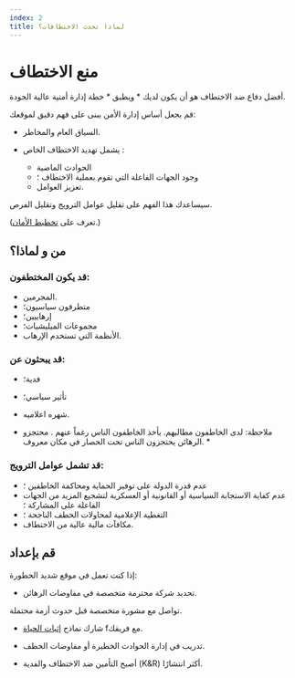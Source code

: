 ```yaml
---
index: 2
title: لماذا تحدث الاختطافات؟
---
```

# منع الاختطاف

أفضل دفاع ضد الاختطاف هو أن يكون لديك * ويطبق * خطة إدارة أمنية عالية الجودة.

قم بجعل أساس إدارة الأمن يبنى على فهم دقيق لموقعك:

* السياق العام والمخاطر.

* يشمل تهديد الاختطاف الخاص :
    *   الحوادث الماضية
    *   وجود الجهات الفاعلة التي تقوم بعملية الاختطاف ؛
    *   تعزيز العوامل.

سيساعدك هذا الفهم على تقليل عوامل الترويج وتقليل الفرص.

(تعرف على [تخطيط الأمان](umbrella://assess-your-risk/security-planning).)

## من و لماذا؟

### قد يكون المختطفون:

*   المجرمين.
*   متطرفون سياسيون؛
*   إرهابيين؛
*   مجموعات الميليشيات؛
*   الأنظمة التي تستخدم الإرهاب.

### قد يبحثون عن:

*   فدية؛
*   تأثير سياسي؛
*   شهره اعلاميه.

* ملاحظة: لدى الخاطفون مطالبهم. يأخذ الخاطفون الناس رغماً عنهم . محتجزو الرهائن يحتجزون الناس تحت الحصار في مكان معروف. *

### قد تشمل عوامل الترويج:

*   عدم قدرة الدولة على توفير الحماية ومحاكمة الخاطفين ؛
*   عدم كفاية الاستجابة السياسية أو القانونية أو العسكرية لتشجيع المزيد من الجهات الفاعلة على المشاركة ؛
*   التغطية الإعلامية لمحاولات الخطف الناجحة ؛
*   مكافآت مالية عالية من الاختطاف.

## قم بإعداد

إذا كنت تعمل في موقع شديد الخطورة:

*   تحديد شركة محترمة متخصصة في مفاوضات الرهائن.

تواصل مع مشورة متخصصة قبل حدوث أزمة محتملة.

*   شارك نماذج [إثبات الحياة](umbrella://forms/f_proof-life-form.yml) fمع فريقك.

*   تدريب في إدارة الحوادث الخطيرة أو مفاوضات الخطف.

*   أصبح التأمين ضد الاختطاف والفدية (K&R) أكثر انتشارًا.